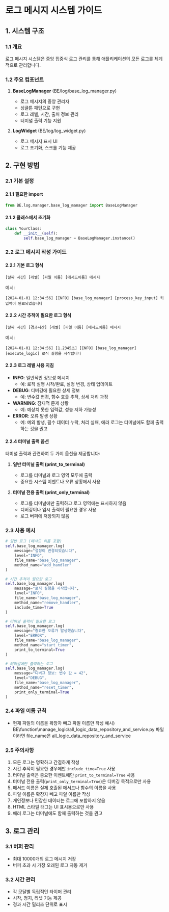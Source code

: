 # 로그 메시지 시스템 가이드

## 1. 시스템 구조

### 1.1 개요
로그 메시지 시스템은 중앙 집중식 로그 관리를 통해 애플리케이션의 모든 로그를 체계적으로 관리합니다.

### 1.2 주요 컴포넌트
1. **BaseLogManager** (BE/log/base_log_manager.py)
   - 로그 메시지의 중앙 관리자
   - 싱글톤 패턴으로 구현
   - 로그 레벨, 시간, 출처 정보 관리
   - 터미널 출력 기능 지원

2. **LogWidget** (BE/log/log_widget.py)
   - 로그 메시지 표시 UI
   - 로그 초기화, 스크롤 기능 제공

## 2. 구현 방법

### 2.1 기본 설정

#### 2.1.1 필요한 import
```python
from BE.log.manager.base_log_manager import BaseLogManager
```

#### 2.1.2 클래스에서 초기화
```python
class YourClass:
    def __init__(self):
        self.base_log_manager = BaseLogManager.instance()
```

### 2.2 로그 메시지 작성 가이드

#### 2.2.1 기본 로그 형식
```
[날짜 시간] [레벨] [파일 이름] [메서드이름] 메시지
```
예시:
```
[2024-01-01 12:34:56] [INFO] [base_log_manager] [process_key_input] 키 입력이 완료되었습니다
```

#### 2.2.2 시간 추적이 필요한 로그 형식
```
[날짜 시간] [경과시간] [레벨] [파일 이름] [메서드이름] 메시지
```
예시:
```
[2024-01-01 12:34:56] [1.2345초] [INFO] [base_log_manager] [execute_logic] 로직 실행을 시작합니다
```

#### 2.2.3 로그 레벨 사용 지침
- **INFO**: 일반적인 정보성 메시지
  - 예: 로직 실행 시작/완료, 설정 변경, 상태 업데이트
- **DEBUG**: 디버깅에 필요한 상세 정보
  - 예: 변수값 변경, 함수 호출 추적, 상세 처리 과정
- **WARNING**: 잠재적 문제 상황
  - 예: 예상치 못한 입력값, 성능 저하 가능성
- **ERROR**: 오류 발생 상황
  - 예: 예외 발생, 필수 데이터 누락, 처리 실패, 에러 로그는 터미널에도 함께 출력하는 것을 권고

#### 2.2.4 터미널 출력 옵션
터미널 출력과 관련하여 두 가지 옵션을 제공합니다:

1. **일반 터미널 출력 (print_to_terminal)**
   - 로그를 터미널과 로그 영역 모두에 출력
   - 중요한 시스템 이벤트나 오류 상황에서 사용

2. **터미널 전용 출력 (print_only_terminal)**
   - 로그를 터미널에만 출력하고 로그 영역에는 표시하지 않음
   - 디버깅이나 임시 출력이 필요한 경우 사용
   - 로그 버퍼에 저장되지 않음

### 2.3 사용 예시
```python
# 일반 로그 (메서드 이름 포함)
self.base_log_manager.log(
    message="설정이 변경되었습니다",
    level="INFO",
    file_name="base_log_manager",
    method_name="add_handler"
)

# 시간 추적이 필요한 로그
self.base_log_manager.log(
    message="로직 실행을 시작합니다",
    level="INFO",
    file_name="base_log_manager",
    method_name="remove_handler",
    include_time=True
)

# 터미널 출력이 필요한 로그
self.base_log_manager.log(
    message="중요한 오류가 발생했습니다",
    level="ERROR",
    file_name="base_log_manager",
    method_name="start_timer",
    print_to_terminal=True
)

# 터미널에만 출력하는 로그
self.base_log_manager.log(
    message="디버그 정보: 변수 값 = 42",
    level="DEBUG",
    file_name="base_log_manager",
    method_name="reset_timer",
    print_only_terminal=True
)
```

### 2.4 파일 이름 규칙
- 현재 파일의 이름을 확장자 빼고 파일 이름만 작성
   예시) BE\function\manage_logic\all_logic_data_repository_and_service.py 파일이라면 file_name은 all_logic_data_repository_and_service

### 2.5 주의사항
1. 모든 로그는 명확하고 간결하게 작성
2. 시간 추적이 필요한 경우에만 `include_time=True` 사용
3. 터미널 출력은 중요한 이벤트에만 `print_to_terminal=True` 사용
4. 터미널 전용 출력(`print_only_terminal=True`)은 디버깅 목적으로만 사용
5. 메서드 이름은 실제 호출된 메서드나 함수의 이름을 사용
6. 파일 이름은 확장자 빼고 파일 이름만 작성
7. 개인정보나 민감한 데이터는 로그에 포함하지 않음
8. HTML 스타일 태그는 UI 표시용으로만 사용
8. 에러 로그는 터미널에도 함께 출력하는 것을 권고

## 3. 로그 관리

### 3.1 버퍼 관리
- 최대 10000개의 로그 메시지 저장
- 버퍼 초과 시 가장 오래된 로그 자동 제거

### 3.2 시간 관리
- 각 모달별 독립적인 타이머 관리
- 시작, 정지, 리셋 기능 제공
- 경과 시간 밀리초 단위로 표시
